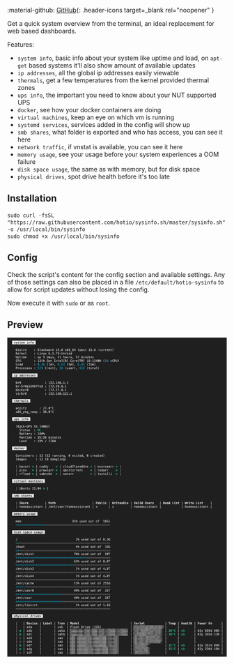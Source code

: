 :material-github: [GitHub](https://github.com/hotio/sysinfo.sh){: .header-icons target=_blank rel="noopener" }  

Get a quick system overview from the terminal, an ideal replacement for web based dashboards.

Features:

- `system info`, basic info about your system like uptime and load, on `apt-get` based systems it'll also show amount of available updates
- `ip addresses`, all the global ip addresses easily viewable
- `thermals`, get a few temperatures from the kernel provided thermal zones
- `ups info`, the important you need to know about your NUT supported UPS
- `docker`, see how your docker containers are doing
- `virtual machines`, keep an eye on which vm is running
- `systemd services`, services added in the config will show up
- `smb shares`, what folder is exported and who has access, you can see it here
- `network traffic`, if vnstat is available, you can see it here
- `memory usage`, see your usage before your system experiences a OOM failure
- `disk space usage`, the same as with memory, but for disk space
- `physical drives`, spot drive health before it's too late

## Installation

```shell linenums="1"
sudo curl -fsSL "https://raw.githubusercontent.com/hotio/sysinfo.sh/master/sysinfo.sh" -o /usr/local/bin/sysinfo
sudo chmod +x /usr/local/bin/sysinfo
```

## Config

Check the script's content for the config section and available settings. Any of those settings can also be placed in a file `/etc/default/hotio-sysinfo` to allow for script updates without losing the config.

Now execute it with `sudo` or as `root`.

## Preview

![sysinfo.sh output](/img/sysinfo.png)
